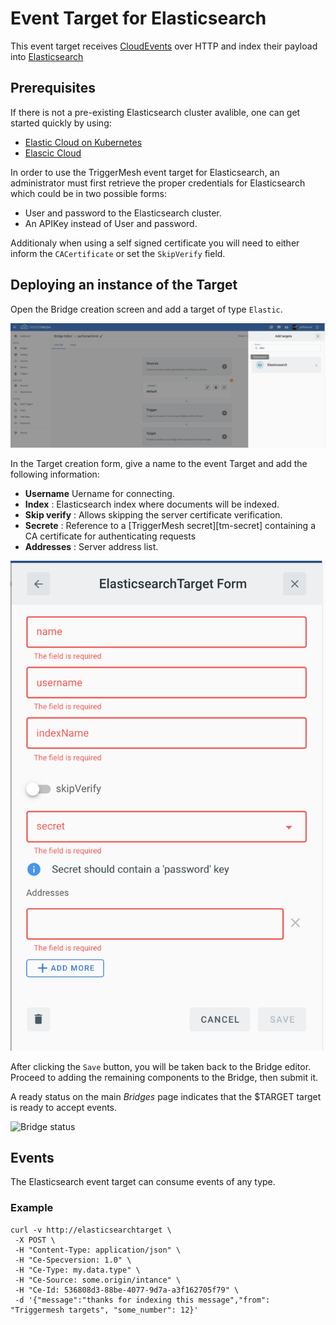 # Event Target for Elasticsearch

This event target receives [CloudEvents][ce] over HTTP and index their payload into [Elasticsearch][es]

## Prerequisites

If there is not a pre-existing Elasticsearch cluster avalible, one can get started quickly by using:

* [Elastic Cloud on Kubernetes][eck]
* [Elascic Cloud][elasticcloud]

In order to use the TriggerMesh event target for Elasticsearch, an administrator must first retrieve the proper credentials for Elasticsearch  which could be in two possible forms:

* User and password to the Elasticsearch cluster.
* An APIKey instead of User and password.

Additionaly when using a self signed certificate you will need to either inform the `CACertificate` or set the `SkipVerify` field.

## Deploying an instance of the Target

Open the Bridge creation screen and add a target of type `Elastic`.

![Adding a Elasticsearch target](../images/elastic-target/create-bridge-1.png)

In the Target creation form, give a name to the event Target and add the following information:

* **Username** Uername for connecting.
* **Index** : Elasticsearch index where documents will be indexed.
* **Skip verify** : Allows skipping the server certificate verification.
* **Secrete** : Reference to a [TriggerMesh secret][tm-secret] containing a CA certificate for authenticating requests
* **Addresses** : Server address list.

![Elastic target form](../images/elastic-target/create-bridge-2.png)

After clicking the `Save` button, you will be taken back to the Bridge editor. Proceed to adding the remaining
components to the Bridge, then submit it.

A ready status on the main _Bridges_ page indicates that the $TARGET target is ready to accept events.

![Bridge status](../images/bridge-status-green.png)

## Events

The Elasticsearch event target can consume events of any type.

### Example

```console
curl -v http://elasticsearchtarget \
 -X POST \
 -H "Content-Type: application/json" \
 -H "Ce-Specversion: 1.0" \
 -H "Ce-Type: my.data.type" \
 -H "Ce-Source: some.origin/intance" \
 -H "Ce-Id: 536808d3-88be-4077-9d7a-a3f162705f79" \
 -d '{"message":"thanks for indexing this message","from": "Triggermesh targets", "some_number": 12}'
```

[ce]: https://cloudevents.io
[eck]: https://github.com/elastic/cloud-on-k8s
[elasticcloud]: https://www.elastic.co/cloud/
[es]:https://www.elastic.co/elasticsearch/
